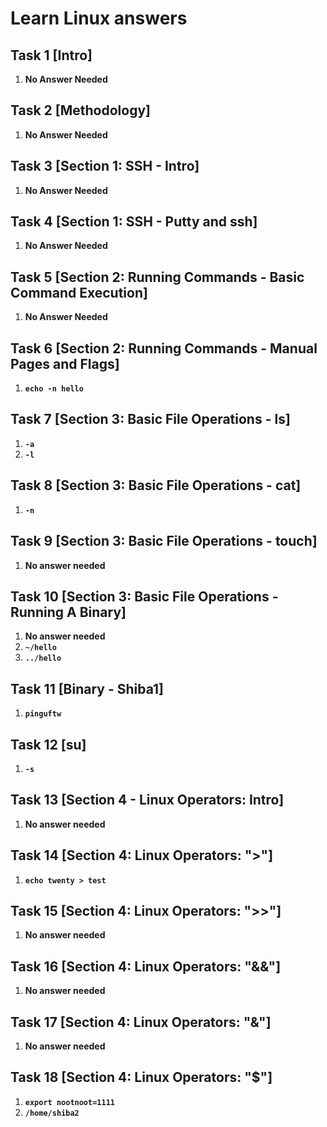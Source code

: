 # Learn Linux answers

## Task 1 [Intro]

1. **No Answer Needed**

## Task 2 [Methodology]

1. **No Answer Needed**

## Task 3 [Section 1: SSH - Intro]

1. **No Answer Needed**

## Task 4 [Section 1: SSH - Putty and ssh]

1. **No Answer Needed**

## Task 5 [Section 2: Running Commands - Basic Command Execution]

1. **No Answer Needed**

## Task 6 [Section 2: Running Commands - Manual Pages and Flags]

1. **`echo -n hello`**

## Task 7 [Section 3: Basic File Operations - ls]

1. **`-a`**
2. **`-l`**

## Task 8 [Section 3: Basic File Operations - cat]

1. **`-n`**

## Task 9 [Section 3: Basic File Operations - touch]

1. **No answer needed**

## Task 10 [Section 3: Basic File Operations - Running A Binary]

1. **No answer needed**
2. **`~/hello`**
3. **`../hello`**

## Task 11 [Binary - Shiba1]

1. **`pinguftw`**

## Task 12 [su]

1. **`-s`**

## Task 13 [Section 4 - Linux Operators: Intro]

1. **No answer needed**

## Task 14 [Section 4: Linux Operators: ">"]

1. **`echo twenty > test`**

## Task 15 [Section 4: Linux Operators: ">>"]

1. **No answer needed**

## Task 16 [Section 4: Linux Operators: "&&"]

1. **No answer needed**

## Task 17 [Section 4: Linux Operators: "&"]

1. **No answer needed**

## Task 18 [Section 4: Linux Operators: "$"]

1. **`export nootnoot=1111`**
2. **`/home/shiba2`**
